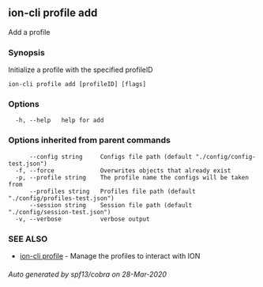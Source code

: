 ## ion-cli profile add

Add a profile

### Synopsis

Initialize a profile with the specified profileID

```
ion-cli profile add [profileID] [flags]
```

### Options

```
  -h, --help   help for add
```

### Options inherited from parent commands

```
      --config string     Configs file path (default "./config/config-test.json")
  -f, --force             Overwrites objects that already exist
  -p, --profile string    The profile name the configs will be taken from
      --profiles string   Profiles file path (default "./config/profiles-test.json")
      --session string    Session file path (default "./config/session-test.json")
  -v, --verbose           verbose output
```

### SEE ALSO

* [ion-cli profile](ion-cli_profile.md)	 - Manage the profiles to interact with ION

###### Auto generated by spf13/cobra on 28-Mar-2020
